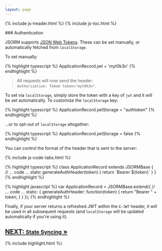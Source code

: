 ```yaml
---
layout: page
---
```


{% include js-header.html %}
{% include js-toc.html %}

<div markdown="1" class="col-md-8 col-md-offset-1">
### Authentication

JSORM supports [JSON Web Tokens](https://jwt.io/introduction). These can
be set manually, or automatically fetched from `localStorage`.

To set manually:

{% highlight typescript %}
ApplicationRecord.jwt = 'myt0k3n'
{% endhighlight %}
> All requests will now send the header:<br/>
> `Authorization: Token token="myt0k3n"`.

To set via `localStorage`, simply store the token with a key of `jwt`
and it will be set automatically. To customize the `localStorage` key:

{% highlight typescript %}
ApplicationRecord.jwtStorage = "authtoken"
{% endhighlight %}

...or to opt-out of `localStorage` altogether:

{% highlight typescript %}
ApplicationRecord.jwtStorage = false
{% endhighlight %}

You can control the format of the header that is sent to the
server:

{% include js-code-tabs.html %}
<div markdown="1" class="code-tabs">
  {% highlight typescript %}
  class ApplicationRecord extends JSORMBase {
    // ... code ...
    static generateAuthHeader(token) {
      return `Bearer ${token}`
    }
  }
  {% endhighlight %}

  {% highlight javascript %}
  var ApplicationRecord = JSORMBase.extend({
    // ... code ...
    static: {
      generateAuthHeader: function(token) {
        return "Bearer " + token;
      }
    }
  });
  {% endhighlight %}
</div>

Finally, if your server returns a refreshed JWT within the `X-JWT`
header, it will be used in all subsequent requests (and `localStorage`
will be updated automatically if you're using it).

<div class="clearfix">
  <h2 id="next">
    <a href="/js/state-syncing">
      NEXT:
      <small>State Syncing</small>
      &raquo;
    </a>
  </h2>
</div>

{% include highlight.html %}

